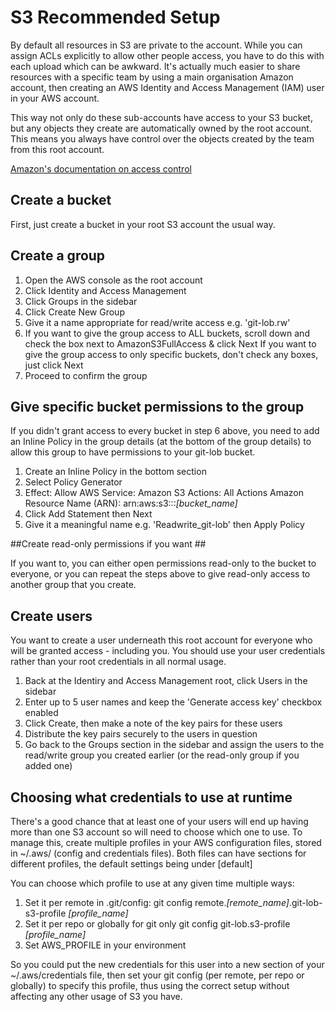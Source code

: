 # S3 Recommended Setup # 

By default all resources in S3 are private to the account. While you can assign
ACLs explicitly to allow other people access, you have to do this with each
upload which can be awkward. It's actually much easier to share resources with
a specific team by using a main organisation Amazon account, then creating an
AWS Identity and Access Management (IAM) user in your AWS account.

This way not only do these sub-accounts have access to your S3 bucket, but any
objects they create are automatically owned by the root account. This means
you always have control over the objects created by the team from this root
account.

[Amazon's documentation on access control](https://docs.aws.amazon.com/AmazonS3/latest/dev/access-control-overview.html)

## Create a bucket ##

First, just create a bucket in your root S3 account the usual way. 

## Create a group ##

1. Open the AWS console as the root account
2. Click Identity and Access Management
3. Click Groups in the sidebar
4. Click Create New Group
5. Give it a name appropriate for read/write access e.g. 'git-lob.rw'
6. If you want to give the group access to ALL buckets, scroll down and check 
   the box next to AmazonS3FullAccess & click Next
   If you want to give the group access to only specific buckets, don't check
   any boxes, just click Next
7. Proceed to confirm the group

## Give specific bucket permissions to the group ##

If you didn't grant access to every bucket in step 6 above, you need to add an
Inline Policy in the group details (at the bottom of the group details) to allow
this group to have permissions to your git-lob bucket.

1. Create an Inline Policy in the bottom section
2. Select Policy Generator
3. Effect: Allow
   AWS Service: Amazon S3
   Actions: All Actions
   Amazon Resource Name (ARN): arn:aws:s3:::*[bucket_name]*
4. Click Add Statement then Next
5. Give it a meaningful name e.g. 'Readwrite_git-lob' then Apply Policy 

##Create read-only permissions if you want ##

If you want to, you can either open permissions read-only to the bucket to 
everyone, or you can repeat the steps above to give read-only access to 
another group that you create. 

## Create users ##

You want to create a user underneath this root account for everyone who will
be granted access - including you. You should use your user credentials
rather than your root credentials in all normal usage.

1. Back at the Identiry and Access Management root, click Users in the sidebar
2. Enter up to 5 user names and keep the 'Generate access key' checkbox enabled
3. Click Create, then make a note of the key pairs for these users 
4. Distribute the key pairs securely to the users in question
5. Go back to the Groups section in the sidebar and assign the users to the
   read/write group you created earlier (or the read-only group if you added 
   one)

## Choosing what credentials to use at runtime ##

There's a good chance that at least one of your users will end up having more
than one S3 account so will need to choose which one to use. To manage this, 
create multiple profiles in your AWS configuration files, stored in 
~/.aws/ (config and credentials files). Both files can have sections for 
different profiles, the default settings being under [default]

You can choose which profile to use at any given time multiple ways:

1. Set it per remote in .git/config:
   git config remote.*[remote_name]*.git-lob-s3-profile *[profile_name]*
2. Set it per repo or globally for git only
   git config git-lob.s3-profile *[profile_name]*
3. Set AWS_PROFILE in your environment

So you could put the new credentials for this user into a new section of your
~/.aws/credentials file, then set your git config (per remote, per repo or
globally) to specify this profile, thus using the correct setup without
affecting any other usage of S3 you have.

